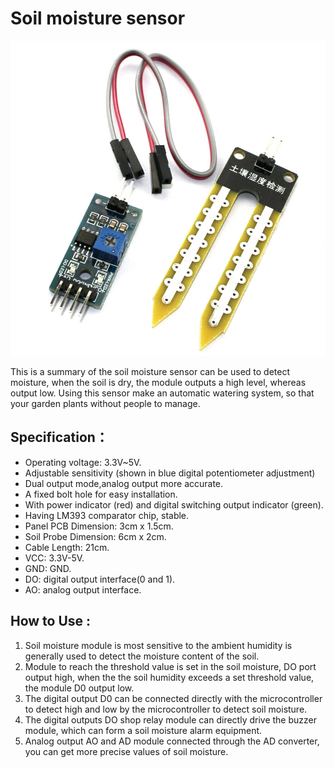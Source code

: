
# Soil moisture sensor

![Soil moisture](./img/soil.jpg)

This is a summary of the soil moisture sensor can be used to detect moisture, when the soil is dry, the module outputs a high level, whereas output low. Using this sensor make an automatic watering system, so that your garden plants without people to manage.

## Specification：
- Operating voltage: 3.3V~5V.
- Adjustable sensitivity (shown in blue digital potentiometer adjustment)
- Dual output mode,analog output more accurate.
- A fixed bolt hole for easy installation.
- With power indicator (red) and digital switching output indicator (green).
- Having LM393 comparator chip, stable.
- Panel PCB Dimension: 3cm x 1.5cm.
- Soil Probe Dimension: 6cm x 2cm.
- Cable Length: 21cm.
- VCC: 3.3V-5V.
- GND: GND.
- DO: digital output interface(0 and 1).
- AO: analog output interface.

## How to Use :
1. Soil moisture module is most sensitive to the ambient humidity is generally used to detect the moisture content of the soil.
2. Module to reach the threshold value is set in the soil moisture, DO port output high, when the the soil humidity exceeds a set threshold value, the module D0 output low.
3. The digital output D0 can be connected directly with the microcontroller to detect high and low by the microcontroller to detect soil moisture.
4. The digital outputs DO shop relay module can directly drive the buzzer module, which can form a soil moisture alarm equipment.
5. Analog output AO and AD module connected through the AD converter, you can get more precise values of soil moisture.

